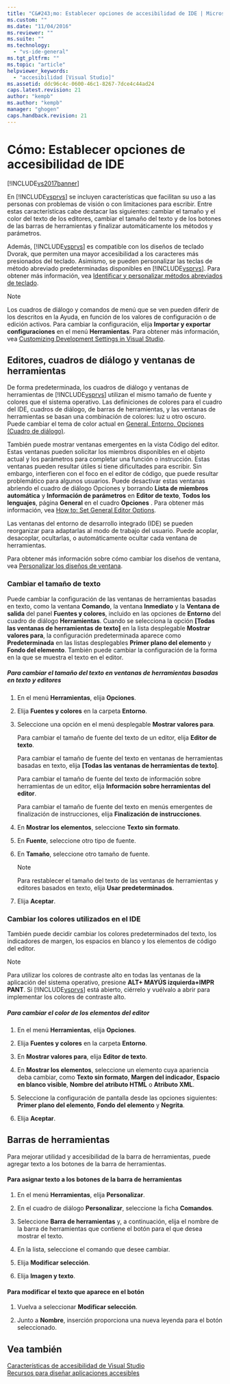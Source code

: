 ```yaml
---
title: "C&#243;mo: Establecer opciones de accesibilidad de IDE | Microsoft Docs"
ms.custom: ""
ms.date: "11/04/2016"
ms.reviewer: ""
ms.suite: ""
ms.technology: 
  - "vs-ide-general"
ms.tgt_pltfrm: ""
ms.topic: "article"
helpviewer_keywords: 
  - "accesibilidad [Visual Studio]"
ms.assetid: ddc96c4c-0600-46c1-8267-7dce4c44ad24
caps.latest.revision: 21
author: "kempb"
ms.author: "kempb"
manager: "ghogen"
caps.handback.revision: 21
---
```

# C&#243;mo: Establecer opciones de accesibilidad de IDE
[!INCLUDE[vs2017banner](../../code-quality/includes/vs2017banner.md)]

En [!INCLUDE[vsprvs](../../code-quality/includes/vsprvs_md.md)] se incluyen características que facilitan su uso a las personas con problemas de visión o con limitaciones para escribir.  Entre estas características cabe destacar las siguientes: cambiar el tamaño y el color del texto de los editores, cambiar el tamaño del texto y de los botones de las barras de herramientas y finalizar automáticamente los métodos y parámetros.  
  
 Además, [!INCLUDE[vsprvs](../../code-quality/includes/vsprvs_md.md)] es compatible con los diseños de teclado Dvorak, que permiten una mayor accesibilidad a los caracteres más presionados del teclado.  Asimismo, se pueden personalizar las teclas de método abreviado predeterminadas disponibles en [!INCLUDE[vsprvs](../../code-quality/includes/vsprvs_md.md)].  Para obtener más información, vea [Identificar y personalizar métodos abreviados de teclado](../../ide/identifying-and-customizing-keyboard-shortcuts-in-visual-studio.md).  
  
> [!NOTE]
>  Los cuadros de diálogo y comandos de menú que se ven pueden diferir de los descritos en la Ayuda, en función de los valores de configuración o de edición activos.  Para cambiar la configuración, elija **Importar y exportar configuraciones** en el menú **Herramientas**.  Para obtener más información, vea [Customizing Development Settings in Visual Studio](http://msdn.microsoft.com/es-es/22c4debb-4e31-47a8-8f19-16f328d7dcd3).  
  
## Editores, cuadros de diálogo y ventanas de herramientas  
 De forma predeterminada, los cuadros de diálogo y ventanas de herramientas de [!INCLUDE[vsprvs](../../code-quality/includes/vsprvs_md.md)] utilizan el mismo tamaño de fuente y colores que el sistema operativo.  Las definiciones de colores para el cuadro del IDE, cuadros de diálogo, de barras de herramientas, y las ventanas de herramientas se basan una combinación de colores: luz u otro oscuro.  Puede cambiar el tema de color actual en [General, Entorno, Opciones \(Cuadro de diálogo\)](../../ide/reference/general-environment-options-dialog-box.md).  
  
 También puede mostrar ventanas emergentes en la vista Código del editor.  Estas ventanas pueden solicitar los miembros disponibles en el objeto actual y los parámetros para completar una función o instrucción.  Estas ventanas pueden resultar útiles si tiene dificultades para escribir.  Sin embargo, interfieren con el foco en el editor de código, que puede resultar problemático para algunos usuarios.  Puede desactivar estas ventanas abriendo el cuadro de diálogo Opciones y borrando **Lista de miembros automática** y **Información de parámetros** en **Editor de texto**, **Todos los lenguajes**, página **General** en el cuadro **Opciones** .  Para obtener más información, vea [How to: Set General Editor Options](http://msdn.microsoft.com/es-es/704e4a7b-2162-4bed-8a47-f4f6ffec98c2).  
  
 Las ventanas del entorno de desarrollo integrado \(IDE\) se pueden reorganizar para adaptarlas al modo de trabajo del usuario.  Puede acoplar, desacoplar, ocultarlas, o automáticamente ocultar cada ventana de herramientas.  
  
 Para obtener más información sobre cómo cambiar los diseños de ventana, vea [Personalizar los diseños de ventana](../../ide/customizing-window-layouts-in-visual-studio.md).  
  
### Cambiar el tamaño de texto  
 Puede cambiar la configuración de las ventanas de herramientas basadas en texto, como la ventana **Comando**, la ventana **Inmediato** y la **Ventana de salida** del panel **Fuentes y colores**, incluido en las opciones de **Entorno** del cuadro de diálogo **Herramientas**.  Cuando se selecciona la opción **\[Todas las ventanas de herramientas de texto\]** en la lista desplegable **Mostrar valores para**, la configuración predeterminada aparece como **Predeterminada** en las listas desplegables **Primer plano del elemento** y **Fondo del elemento**.  También puede cambiar la configuración de la forma en la que se muestra el texto en el editor.  
  
##### Para cambiar el tamaño del texto en ventanas de herramientas basadas en texto y editores  
  
1.  En el menú **Herramientas**, elija **Opciones**.  
  
2.  Elija **Fuentes y colores** en la carpeta **Entorno**.  
  
3.  Seleccione una opción en el menú desplegable **Mostrar valores para**.  
  
     Para cambiar el tamaño de fuente del texto de un editor, elija **Editor de texto**.  
  
     Para cambiar el tamaño de fuente del texto en ventanas de herramientas basadas en texto, elija **\[Todas las ventanas de herramientas de texto\]**.  
  
     Para cambiar el tamaño de fuente del texto de información sobre herramientas de un editor, elija **Información sobre herramientas del editor**.  
  
     Para cambiar el tamaño de fuente del texto en menús emergentes de finalización de instrucciones, elija **Finalización de instrucciones**.  
  
4.  En **Mostrar los elementos**, seleccione **Texto sin formato**.  
  
5.  En **Fuente**, seleccione otro tipo de fuente.  
  
6.  En **Tamaño**, seleccione otro tamaño de fuente.  
  
    > [!NOTE]
    >  Para restablecer el tamaño del texto de las ventanas de herramientas y editores basados en texto, elija **Usar predeterminados**.  
  
7.  Elija **Aceptar**.  
  
### Cambiar los colores utilizados en el IDE  
 También puede decidir cambiar los colores predeterminados del texto, los indicadores de margen, los espacios en blanco y los elementos de código del editor.  
  
> [!NOTE]
>  Para utilizar los colores de contraste alto en todas las ventanas de la aplicación del sistema operativo, presione **ALT\+ MAYÚS izquierda\+IMPR PANT**.  Si [!INCLUDE[vsprvs](../../code-quality/includes/vsprvs_md.md)] está abierto, ciérrelo y vuélvalo a abrir para implementar los colores de contraste alto.  
  
##### Para cambiar el color de los elementos del editor  
  
1.  En el menú **Herramientas**, elija **Opciones**.  
  
2.  Elija **Fuentes y colores** en la carpeta **Entorno**.  
  
3.  En **Mostrar valores para**, elija **Editor de texto**.  
  
4.  En **Mostrar los elementos**, seleccione un elemento cuya apariencia deba cambiar, como **Texto sin formato**, **Margen del indicador**, **Espacio en blanco visible**, **Nombre del atributo HTML** o **Atributo XML**.  
  
5.  Seleccione la configuración de pantalla desde las opciones siguientes: **Primer plano del elemento**, **Fondo del elemento** y **Negrita**.  
  
6.  Elija **Aceptar**.  
  
## Barras de herramientas  
 Para mejorar utilidad y accesibilidad de la barra de herramientas, puede agregar texto a los botones de la barra de herramientas.  
  
#### Para asignar texto a los botones de la barra de herramientas  
  
1.  En el menú **Herramientas**, elija **Personalizar**.  
  
2.  En el cuadro de diálogo **Personalizar**, seleccione la ficha **Comandos**.  
  
3.  Seleccione **Barra de herramientas** y, a continuación, elija el nombre de la barra de herramientas que contiene el botón para el que desea mostrar el texto.  
  
4.  En la lista, seleccione el comando que desee cambiar.  
  
5.  Elija **Modificar selección**.  
  
6.  Elija **Imagen y texto**.  
  
#### Para modificar el texto que aparece en el botón  
  
1.  Vuelva a seleccionar **Modificar selección**.  
  
2.  Junto a **Nombre**, inserción proporciona una nueva leyenda para el botón seleccionado.  
  
## Vea también  
 [Características de accesibilidad de Visual Studio](../../ide/reference/accessibility-features-of-visual-studio.md)   
 [Recursos para diseñar aplicaciones accesibles](../../ide/reference/resources-for-designing-accessible-applications.md)
